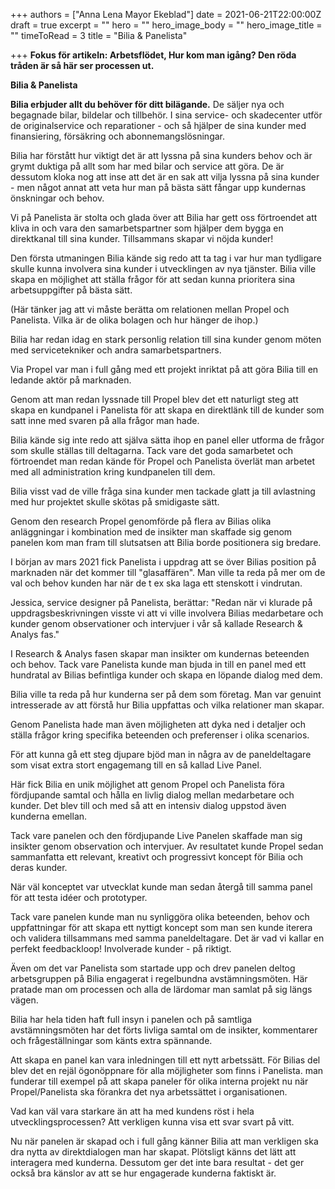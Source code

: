 +++
authors = ["Anna Lena Mayor Ekeblad"]
date = 2021-06-21T22:00:00Z
draft = true
excerpt = ""
hero = ""
hero_image_body = ""
hero_image_title = ""
timeToRead = 3
title = "Bilia & Panelista"

+++
**Fokus för artikeln: Arbetsflödet, Hur kom man igång? Den röda tråden är så här ser processen ut.** 

**Bilia & Panelista**

**Bilia erbjuder allt du behöver för ditt bilägande.** De säljer nya och begagnade bilar, bildelar och tillbehör. I sina service- och skadecenter utför de originalservice och reparationer - och så hjälper de sina kunder med finansiering, försäkring och abonnemangslösningar.

Bilia har förstått hur viktigt det är att lyssna på sina kunders behov och är grymt duktiga på allt som har med bilar och service att göra. De är dessutom kloka nog att inse att det är en sak att vilja lyssna på sina kunder - men något annat att veta hur man på bästa sätt fångar upp kundernas önskningar och behov.

Vi på Panelista är stolta och glada över att Bilia har gett oss förtroendet att kliva in och vara den samarbetspartner som hjälper dem bygga en direktkanal till sina kunder. Tillsammans skapar vi nöjda kunder!

Den första utmaningen Bilia kände sig redo att ta tag i var hur man tydligare skulle kunna involvera sina kunder i utvecklingen av nya tjänster. Bilia ville skapa en möjlighet att ställa frågor för att sedan kunna prioritera sina arbetsuppgifter på bästa sätt.

(Här tänker jag att vi måste berätta om relationen mellan Propel och Panelista. Vilka är de olika bolagen och hur hänger de ihop.)

Bilia har redan idag en stark personlig relation till sina kunder genom möten med servicetekniker och andra samarbetspartners.

Via Propel var man i full gång med ett projekt inriktat på att göra Bilia till en ledande aktör på marknaden.

Genom att man redan lyssnade till Propel blev det ett naturligt steg att skapa en kundpanel i Panelista för att skapa en direktlänk till de kunder som satt inne med svaren på alla frågor man hade.

Bilia kände sig inte redo att själva sätta ihop en panel eller utforma de frågor som skulle ställas till deltagarna. Tack vare det goda samarbetet och förtroendet man redan kände för Propel och Panelista överlät man arbetet med all administration kring kundpanelen till dem.

Bilia visst vad de ville fråga sina kunder men tackade glatt ja till avlastning med hur projektet skulle skötas på smidigaste sätt.

Genom den research Propel genomförde på flera av Bilias olika anläggningar i kombination med de insikter man skaffade sig genom panelen kom man fram till slutsatsen att Bilia borde positionera sig bredare.

I början av mars 2021 fick Panelista i uppdrag att se över Bilias position på marknaden när det kommer till "glasaffären". Man ville ta reda på mer om de val och behov kunden har när de t ex ska laga ett stenskott i vindrutan.

Jessica, service designer på Panelista, berättar: "Redan när vi klurade på uppdragsbeskrivningen visste vi att vi ville involvera Bilias medarbetare och kunder genom observationer och intervjuer i vår så kallade Research & Analys fas."

I Research & Analys fasen skapar man insikter om kundernas beteenden och behov. Tack vare Panelista kunde man bjuda in till en panel med ett hundratal av Bilias befintliga kunder och skapa en löpande dialog med dem.

Bilia ville ta reda på hur kunderna ser på dem som företag. Man var genuint intresserade av att förstå hur Bilia uppfattas och vilka relationer man skapar.

Genom Panelista hade man även möjligheten att dyka ned i detaljer och ställa frågor kring specifika beteenden och preferenser i olika scenarios.

För att kunna gå ett steg djupare bjöd man in några av de paneldeltagare som visat extra stort engagemang till en så kallad Live Panel.

Här fick Bilia en unik möjlighet att genom Propel och Panelista föra fördjupande samtal och hålla en livlig dialog mellan medarbetare och kunder. Det blev till och med så att en intensiv dialog uppstod även kunderna emellan.

Tack vare panelen och den fördjupande Live Panelen skaffade man sig insikter genom observation och intervjuer. Av resultatet kunde Propel sedan sammanfatta ett relevant, kreativt och progressivt koncept för Bilia och deras kunder.

När väl konceptet var utvecklat kunde man sedan återgå till samma panel för att testa idéer och prototyper.

Tack vare panelen kunde man nu synliggöra olika beteenden, behov och uppfattningar för att skapa ett nyttigt koncept som man sen kunde iterera och validera tillsammans med samma paneldeltagare. Det är vad vi kallar en perfekt feedbackloop! Involverade kunder - på riktigt.

Även om det var Panelista som startade upp och drev panelen deltog arbetsgruppen på Bilia engagerat i regelbundna avstämningsmöten. Här pratade man om processen och alla de lärdomar man samlat på sig längs vägen.

Bilia har hela tiden haft full insyn i panelen och på samtliga avstämningsmöten har det förts livliga samtal om de insikter, kommentarer och frågeställningar som känts extra spännande.

Att skapa en panel kan vara inledningen till ett nytt arbetssätt. För Bilias del blev det en rejäl ögonöppnare för alla möjligheter som finns i Panelista. man funderar till exempel på att skapa paneler för olika interna projekt nu när Propel/Panelista ska förankra det nya arbetssättet i organisationen.

Vad kan väl vara starkare än att ha med kundens röst i hela utvecklingsprocessen? Att verkligen kunna visa ett svar svart på vitt.

Nu när panelen är skapad och i full gång känner Bilia att man verkligen ska dra nytta av direktdialogen man har skapat. Plötsligt känns det lätt att interagera med kunderna. Dessutom ger det inte bara resultat - det ger också bra känslor av att se hur engagerade kunderna faktiskt är.